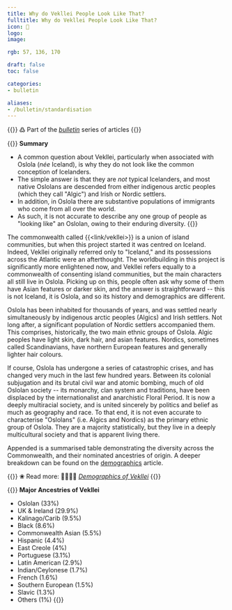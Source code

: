 ```yaml
---
title: Why do Vekllei People Look Like That?
fulltitle: Why do Vekllei People Look Like That?
icon: 🫥
logo:
image:

rgb: 57, 136, 170

draft: false
toc: false

categories:
- bulletin

aliases:
- /bulletin/standardisation
---
```

{{<note>}}
߷ Part of the *[bulletin](/bulletin/)* series of articles
{{</note>}}

{{<note panel>}}
**Summary**

* A common question about Vekllei, particularly when associated with Oslola (*née* Iceland), is why they do not look like the common conception of Icelanders.
* The simple answer is that they are *not* typical Icelanders, and most native Oslolans are descended from either indigenous arctic peoples (which they call "Algic") and Irish or Nordic settlers.
* In addition, in Oslola there are substantive populations of immigrants who come from all over the world.
* As such, it is not accurate to describe any one group of people as "looking like" an Oslolan, owing to their enduring diversity.
{{</note>}}

The commonwealth called {{<link/vekllei>}} is a union of island communities, but when this project started it was centred on Iceland. Indeed, Vekllei originally referred only to "Iceland," and its possessions across the Atlantic were an afterthought. The worldbuilding in this project is significantly more enlightened now, and Vekllei refers equally to a commonwealth of consenting island communities, but the main characters all still live in Oslola. Picking up on this, people often ask why some of them have Asian features or darker skin, and the answer is straightforward -- this is not Iceland, it is Oslola, and so its history and demographics are different.

Oslola has been inhabited for thousands of years, and was settled nearly simultaneously by indigenous arctic peoples (Algics) and Irish settlers. Not long after, a significant population of Nordic settlers accompanied them. This comprises, historically, the two main ethnic groups of Oslola. Algic peoples have light skin, dark hair, and asian features. Nordics, sometimes called Scandinavians, have northern European features and generally lighter hair colours.

If course, Oslola has undergone a series of catastrophic crises, and has changed very much in the last few hundred years. Between its colonial subjugation and its brutal civil war and atomic bombing, much of old Oslolan society -- its monarchy, clan system and traditions, have been displaced by the internationalist and anarchistic Floral Period. It is now a deeply multiracial society, and is united sincerely by politics and belief as much as geography and race. To that end, it is not even accurate to characterise "Oslolans" (i.e. Algics and Nordics) as the primary ethnic group of Oslola. They are a majority statistically, but they live in a deeply multicultural society and that is apparent living there.

Appended is a summarised table demonstrating the diversity across the Commonwealth, and their nominated ancestries of origin. A deeper breakdown can be found on the [demographics](/demographics/) article.

{{<note>}}
❀ Read more: <span class="smallicon">👨‍👩‍👧‍👦</span> *[Demographics of Vekllei](/demographics/)*
{{</note>}}

{{<note panel>}}
**Major Ancestries of Vekllei**

* Oslolan (33%)
* UK & Ireland (29.9%)
* Kalinago/Carib (9.5%)
* Black (8.6%)
* Commonwealth Asian (5.5%)
* Hispanic (4.4%)
* East Creole (4%)
* Portuguese (3.1%)
* Latin American (2.9%)
* Indian/Ceylonese (1.7%)
* French (1.6%)
* Southern European (1.5%)
* Slavic (1.3%)
* Others (1%)
{{</note>}}

